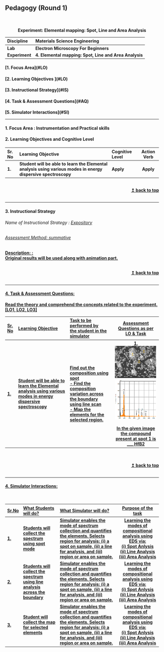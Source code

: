 ## Pedagogy (Round 1)
<p align="center">
<br>
<br>
<b> Experiment: Elemental mapping: Spot, Line and Area Analysis  <a name="top"></a> <br>
</p>

<b>Discipline | <b>Materials Science Engineering
:--|:--|
<b> Lab | <b> Electron Microscopy For Beginners
<b> Experiment|     <b> 4. Elemental mapping: Spot, Line and Area Analysis


<h4> [1. Focus Area](#LO)
<h4> [2. Learning Objectives ](#LO)
<h4> [3. Instructional Strategy](#IS)
<h4> [4. Task & Assessment Questions](#AQ)
<h4> [5. Simulator Interactions](#SI)
<hr>

<a name="LO"></a>
#### 1. Focus Area : Instrumentation and Practical skills

#### 2. Learning Objectives and Cognitive Level


Sr. No |	Learning Objective	| Cognitive Level | Action Verb
:--|:--|:--|:-:
1.| Student will be able to learn the Elemental analysis using various modes in energy dispersive spectroscopy | Apply |Apply 


<br/>
<div align="right">
    <b><a href="#top">↥ back to top</a></b>
</div>
<br/>
<hr>

<a name="IS"></a>
#### 3. Instructional Strategy
###### Name of Instructional Strategy  :    <u> Expository
###### Assessment Method: summative

<u> <b>Description: </b> : </u>
<br>
 Original results will be used along with animation part.

<br/>
<div align="right">
    <b><a href="#top">↥ back to top</a></b>
</div>
<br/>
<hr>

<a name="AQ"></a>
#### 4. Task & Assessment Questions:

Read the theory and comprehend the concepts related to the experiment. [LO1, LO2, LO3]
<br>

Sr. No |	Learning Objective	| Task to be performed by <br> the student  in the simulator | Assessment Questions as per LO & Task
:--|:--|:--|:-:
1.| Student will be able to<br> learn the Elemental analysis using various modes in energy dispersive spectroscopy | Find out the composition using spot<br>- Find the composition variation across the boundary using line scan<br>- Map the elements for the selected region. | 1. <img src="images/spotImg.png"/><br><img src="images/eds.png"/><br><br>In the given image the compound present at spot 1 is ___ <b>HfB2</b>
 <br>
<br/>
<div align="right">
    <b><a href="#top">↥ back to top</a></b>
</div>
<br/>
<hr>

<a name="SI"></a>

#### 4. Simulator Interactions:
<br>

Sr.No | What Students will do? |	What Simulator will do?	| Purpose of the task
:--|:--|:--|:--:
1.| Students will collect the spectrum using spot mode | Simulator enables the mode of spectrum collection and quantifies the elements. Selects region for analysis: (i) a spot on sample, (ii) a line for analysis, and (iii) region or area on sample.  | Learning the modes of compositional analysis using EDS via:<br>(i) Spot Anlysis<br>(ii) Line Analysis<br>(iii) Area Analysis
2.| Students will collect the spectrum using line analysis across the boundary | Simulator enables the mode of spectrum collection and quantifies the elements. Selects region for analysis: (i) a spot on sample, (ii) a line for analysis, and (iii) region or area on sample.  | Learning the modes of compositional analysis using EDS via:<br>(i) Spot Anlysis<br>(ii) Line Analysis<br>(iii) Area Analysis
3.| Student will collect the map for selected elements | Simulator enables the mode of spectrum collection and quantifies the elements. Selects region for analysis: (i) a spot on sample, (ii) a line for analysis, and (iii) region or area on sample.  | Learning the modes of compositional analysis using EDS via:<br>(i) Spot Anlysis<br>(ii) Line Analysis<br>(iii) Area Analysis

